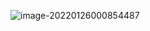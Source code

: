 ![image-20220126000854487](C:\Users\sw133\AppData\Roaming\Typora\typora-user-images\image-20220126000854487.png)